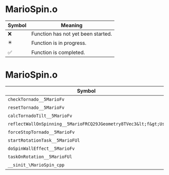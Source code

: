 # MarioSpin.o
| Symbol | Meaning 
| ------------- | ------------- 
| :x: | Function has not yet been started. 
| :eight_pointed_black_star: | Function is in progress. 
| :white_check_mark: | Function is completed. 


# MarioSpin.o
| Symbol | Decompiled? |
| ------------- | ------------- |
| `checkTornado__5MarioFv` | :x: |
| `resetTornado__5MarioFv` | :x: |
| `calcTornadoTilt__5MarioFv` | :x: |
| `reflectWallOnSpinning__5MarioFRCQ29JGeometry8TVec3&lt;f&gt;Us` | :x: |
| `forceStopTornado__5MarioFv` | :x: |
| `startRotationTask__5MarioFUl` | :x: |
| `doSpinWallEffect__5MarioFv` | :x: |
| `taskOnRotation__5MarioFUl` | :x: |
| `__sinit_\MarioSpin_cpp` | :x: |

